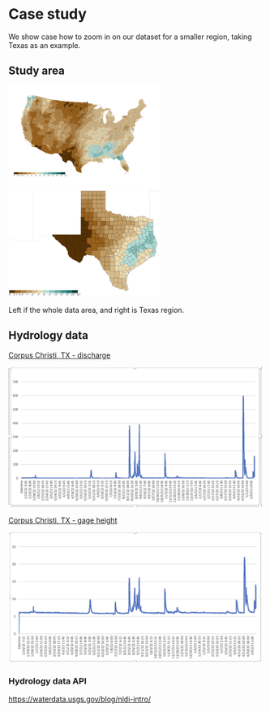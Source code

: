 # Case study

We show case how to zoom in on our dataset for a smaller region, taking Texas as an example.

## Study area

<img src="docs/imgs/studyArea.png" width="300" > <img src="docs/imgs/Texas.png" width="300">

Left if the whole data area, and right is Texas region.

## Hydrology data

[Corpus Christi, TX - discharge](https://github.com/jiang28/multimodal-geo-dataset.github.io/blob/master/nwis.waterservices.usgs.gov_Discharge.txt)

<img src="docs/imgs/CC_discharge.png" width="500" > 


[Corpus Christi, TX - gage height](https://github.com/jiang28/multimodal-geo-dataset.github.io/blob/master/nwis.waterservices.usgs.gov_gage_height.txt)

<img src="docs/imgs/CC_gage_height.png" width="500" > 

### Hydrology data API

https://waterdata.usgs.gov/blog/nldi-intro/
